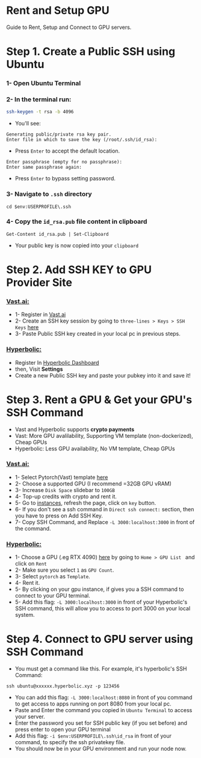 # Rent and Setup GPU
Guide to Rent, Setup and Connect to GPU servers.

# Step 1. Create a Public SSH using Ubuntu
### 1- Open  Ubuntu Terminal


### 2- In the terminal run:
```bash
ssh-keygen -t rsa -b 4096
```
* You'll see:
```
Generating public/private rsa key pair.
Enter file in which to save the key (/root/.ssh/id_rsa):

```
* Press `Enter` to accept the default location.

```
Enter passphrase (empty for no passphrase): 
Enter same passphrase again: 
```
* Press `Enter` to bypass setting password.

### 3- Navigate to `.ssh` directory
```
cd $env:USERPROFILE\.ssh
```

### 4- Copy the `id_rsa.pub` file content in clipboard
```
Get-Content id_rsa.pub | Set-Clipboard
```
* Your public key is now copied into your `clipboard`

# Step 2. Add SSH KEY to GPU Provider Site
### [Vast.ai:](https://cloud.vast.ai/) 
* 1- Register in [Vast.ai](https://cloud.vast.ai/)
* 2- Create an SSH key session by going to `three-lines > Keys > SSH Keys` [here](https://cloud.vast.ai/manage-keys/)
* 3- Paste Public SSH key created in your local pc in previous steps.

### [Hyperbolic:](https://app.hyperbolic.xyz/)
* Register In [Hyperbolic Dashboard](https://app.hyperbolic.xyz/)
* then, Visit **Settings**
* Create a new Public SSH key and paste your pubkey into it and save it!

# Step 3. Rent a GPU & Get your GPU's SSH Command
* Vast and Hyperbolic supports  **crypto payments**
* Vast: More GPU avalilability, Supporting VM template (non-dockerized), Cheap GPUs
* Hyperbolic: Less GPU availability, No VM template, Cheap GPUs

### [Vast.ai:](https://cloud.vast.ai/)
* 1- Select Pytorch(Vast) template [here](https://cloud.vast.ai/)
* 2- Choose a supported GPU (I recommend =32GB GPU vRAM)
* 3- Increase `Disk Space` slidebar to `100GB`
* 4- Top-up credits with crypto and rent it.
* 5- Go to [instances](https://cloud.vast.ai/instances/), refresh the page, click on `key` button.
* 6- If you don't see a ssh command in `Direct ssh connect:` section, then you have to press on Add SSH Key.
* 7- Copy SSH Command, and Replace `-L 3000:localhost:3000` in front of the command.

### [Hyperbolic:](https://app.hyperbolic.xyz)
* 1- Choose a GPU (.eg RTX 4090) [here](https://app.hyperbolic.xyz) by going to `Home > GPU List ` and click on `Rent`
* 2- Make sure you select `1` as `GPU Count`.
* 3- Select `pytorch` as `Template`.
* 4- Rent it.
* 5- By clicking on your gpu instance, if gives you a SSH command to connect to your GPU terminal.
* 5- Add this flag: `-L 3000:localhost:3000` in front of your Hyperbolic's SSH command, this will allow you to access to port 3000 on your local system.

# Step 4. Connect to GPU server using SSH Command
* You must get a command like this. For example, it's hyperbolic's SSH Command:
```
ssh ubuntu@xxxxxx.hyperbolic.xyz -p 123456
```
* You can add this flag: `-L 3000:localhost:8080` in front of you command to get access to apps running on port 8080 from your local pc.
* Paste and Enter the command you copied in `Ubuntu Terminal` to access your server.
* Enter the password you set for SSH public key (if you set before) and press enter to open your GPU terminal
* Add this flag: `-i $env:USERPROFILE\.ssh\id_rsa` in front of your command, to specify the ssh privatekey file.
* You should now be in your GPU environment and run your node now.
